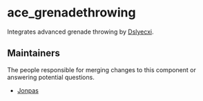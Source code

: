 ace_grenadethrowing
===================

Integrates advanced grenade throwing by [Dslyecxi](https://github.com/dslyecxi).


## Maintainers

The people responsible for merging changes to this component or answering potential questions.

- [Jonpas](https://github.com/jonpas)
